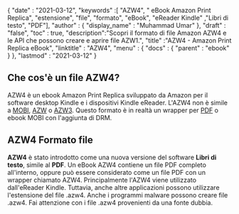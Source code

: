 {
  "date" : "2021-03-12",
  "keywords" :[ "AZW4", " eBook Amazon Print Replica", "estensione", "file", "formato", "eBook", "eReader Kindle" ,"Libri di testo", "PDF"],
  "author" : {
    "display_name" : "Muhammad Umar"
},
  "draft" : "false",
  "toc" : true,
  "description":"Scopri il formato di file Amazon AZW4 e le API che possono creare e aprire file AZW1.",
  "title" :"AZW4 - Amazon Print Replica eBook",
  "linktitle" : "AZW4",
  "menu" : {
    "docs" : {
      "parent" : "ebook"
}
},
  "lastmod" : "2021-03-12"
}

## Che cos'è un file AZW4?

AZW4 è un ebook Amazon Print Replica sviluppato da Amazon per il software desktop Kindle e i dispositivi Kindle eReader. L'AZW4 non è simile a [MOBI](/it/ebook/mobi/), [AZW](/it/ebook/azw/) o [AZW3](/it/ebook/azw3/). Questo formato è in realtà un wrapper per [PDF](/it/pdf/) o ebook MOBI con l'aggiunta di DRM.

## AZW4 Formato file

**AZW4** è stato introdotto come una nuova versione del software **Libri di testo**, simile al **PDF**. Un eBook AZW4 contiene un file PDF completo all'interno, oppure può essere considerato come un file PDF con un wrapper chiamato AZW4. Principalmente l'AZW4 viene utilizzato dall'eReader Kindle. Tuttavia, anche altre applicazioni possono utilizzare l'estensione del file .azw4. Anche i programmi malware possono creare file .azw4. Fai attenzione con i file .azw4 provenienti da una fonte dubbia.


